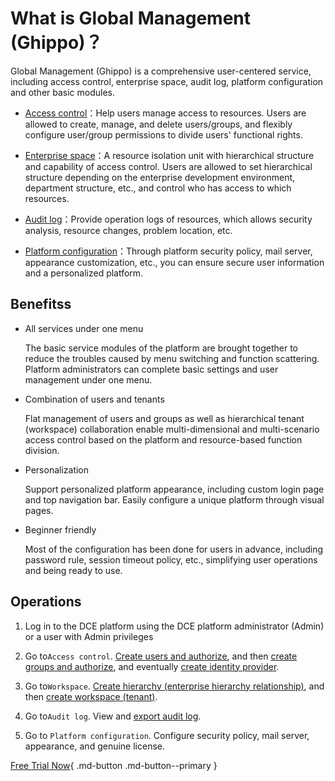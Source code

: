 # What is Global Management (Ghippo)？

Global Management (Ghippo) is a comprehensive user-centered service, including access control, enterprise space, audit log, platform configuration and other basic modules.

- [Access control](../user-guide/01UserandAccess/global.md)：Help users manage access to resources. Users are allowed to create, manage, and delete users/groups, and flexibly configure user/group permissions to divide users' functional rights.

- [Enterprise space](../user-guide/02Workspace/ws-folder.md)：A resource isolation unit with hierarchical structure and capability of access control. Users are allowed to set hierarchical structure depending on the enterprise development environment, department structure, etc., and control who has access to which resources.

- [Audit log](../user-guide/03AuditLog.md)：Provide operation logs of resources, which allows security analysis, resource changes, problem location, etc.

- [Platform configuration](../user-guide/04PlatformSetting/MailServer.md)：Through platform security policy, mail server, appearance customization, etc., you can ensure secure user information and a personalized platform.

## Benefitss

- All services under one menu

    The basic service modules of the platform are brought together to reduce the troubles caused by menu switching and function scattering. Platform administrators can complete basic settings and user management under one menu.

- Combination of users and tenants

    Flat management of users and groups as well as hierarchical tenant (workspace) collaboration enable multi-dimensional and multi-scenario access control based on the platform and resource-based function division.

- Personalization

    Support personalized platform appearance, including custom login page and top navigation bar. Easily configure a unique platform through visual pages.

- Beginner friendly
  
    Most of the configuration has been done for users in advance, including password rule, session timeout policy, etc., simplifying user operations and being ready to use.

## Operations

1. Log in to the DCE platform using the DCE platform administrator (Admin) or a user with Admin privileges

2. Go to`Access control`.  [Create users and authorize](../user-guide/01UserandAccess/User.md), and then [create groups and authorize](../user-guide/01UserandAccess/Group.md), and eventually [create identity provider](../user-guide/01UserandAccess/idprovider.md).

3. Go to`Workspace`. [Create hierarchy (enterprise hierarchy relationship)](../user-guide/02Workspace/ws-folder.md), and then [create workspace (tenant)](../user-guide/02Workspace/Workspaces.md).

4. Go to`Audit log`. View and [export audit log](../user-guide/03AuditLog.md).

5. Go to `Platform configuration`. Configure security policy, mail server, appearance, and genuine license.

[Free Trial Now](../../dce/license0.md){ .md-button .md-button--primary }
